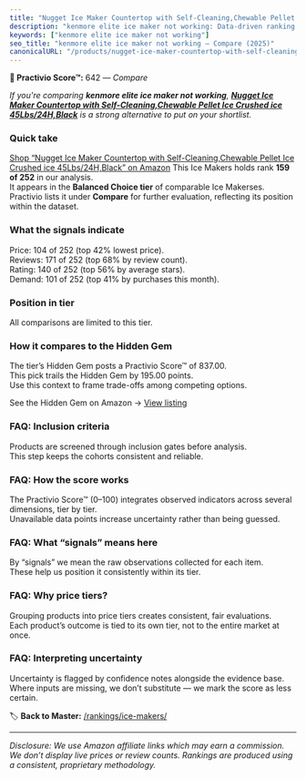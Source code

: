 ```yaml
---
title: "Nugget Ice Maker Countertop with Self-Cleaning,Chewable Pellet Ice Crushed ice 45Lbs/24H,Black"
description: "kenmore elite ice maker not working: Data-driven ranking using the Practivio Score™. Positioned by quality, value, demand, findability, momentum."
keywords: ["kenmore elite ice maker not working"]
seo_title: "kenmore elite ice maker not working — Compare (2025)"
canonicalURL: "/products/nugget-ice-maker-countertop-with-self-cleaningchewable-pellet-ice-crushed-ice-45lbs24hblack-B0BZHWTHQ3/"
---
```


**🛒 Practivio Score™:** 642 — _Compare_


*If you're comparing **kenmore elite ice maker not working**, **[Nugget Ice Maker Countertop with Self-Cleaning,Chewable Pellet Ice Crushed ice 45Lbs/24H,Black](https://www.amazon.com/dp/B0BZHWTHQ3?tag=practivio-20)** is a strong alternative to put on your shortlist.*
### Quick take
[Shop “Nugget Ice Maker Countertop with Self-Cleaning,Chewable Pellet Ice Crushed ice 45Lbs/24H,Black” on Amazon](https://www.amazon.com/dp/B0BZHWTHQ3?tag=practivio-20)
This Ice Makers holds rank **159 of 252** in our analysis.  
It appears in the **Balanced Choice tier** of comparable Ice Makerses.  
Practivio lists it under **Compare** for further evaluation, reflecting its position within the dataset.

### What the signals indicate
Price: 104 of 252 (top 42% lowest price).  
Reviews: 171 of 252 (top 68% by review count).  
Rating: 140 of 252 (top 56% by average stars).  
Demand: 101 of 252 (top 41% by purchases this month).

### Position in tier
All comparisons are limited to this tier.

### How it compares to the Hidden Gem
The tier’s Hidden Gem posts a Practivio Score™ of 837.00.  
This pick trails the Hidden Gem by 195.00 points.  
Use this context to frame trade-offs among competing options.  

See the Hidden Gem on Amazon → [View listing](https://www.amazon.com/dp/B0C32SGKMJ?tag=practivio-20)

### FAQ: Inclusion criteria
Products are screened through inclusion gates before analysis.  
This step keeps the cohorts consistent and reliable.

### FAQ: How the score works
The Practivio Score™ (0–100) integrates observed indicators across several dimensions, tier by tier.  
Unavailable data points increase uncertainty rather than being guessed.

### FAQ: What “signals” means here
By “signals” we mean the raw observations collected for each item.  
These help us position it consistently within its tier.

### FAQ: Why price tiers?
Grouping products into price tiers creates consistent, fair evaluations.  
Each product’s outcome is tied to its own tier, not to the entire market at once.

### FAQ: Interpreting uncertainty
Uncertainty is flagged by confidence notes alongside the evidence base.  
Where inputs are missing, we don’t substitute — we mark the score as less certain.

<!-- Missing template for Compare/CompareWithinPriceClass -->


🏷️ **Back to Master:** [/rankings/ice-makers/](/rankings/ice-makers/)

---
_Disclosure: We use Amazon affiliate links which may earn a commission. We don’t display live prices or review counts. Rankings are produced using a consistent, proprietary methodology._

